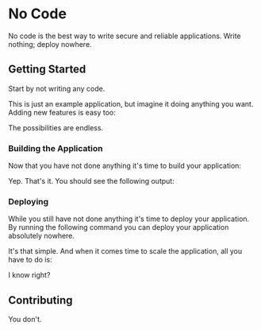 # No Code

No code is the best way to write secure and reliable applications. Write nothing; deploy nowhere.

## Getting Started

Start by not writing any code.

This is just an example application, but imagine it doing anything you want. Adding new features is easy too:

The possibilities are endless.

### Building the Application

Now that you have not done anything it's time to build your application:

Yep. That's it. You should see the following output:

### Deploying

While you still have not done anything it's time to deploy your application. By running the following command you can deploy your application absolutely nowhere.

It's that simple. And when it comes time to scale the application, all you have to do is:

I know right?

## Contributing

You don't.
